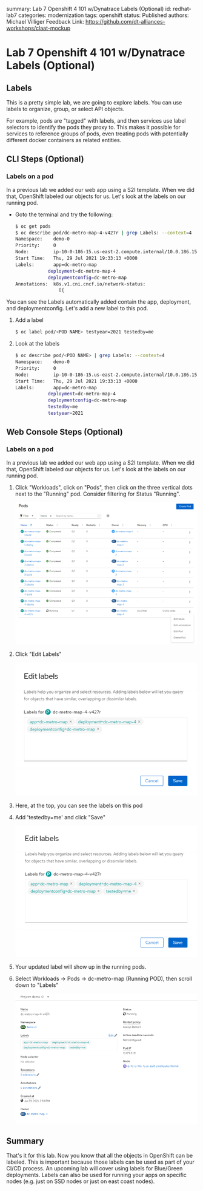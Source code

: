 summary: Lab 7 Openshift 4 101 w/Dynatrace Labels (Optional)
id: redhat-lab7
categories: modernization
tags: openshift
status: Published
authors: Michael Villiger
Feedback Link: https://github.com/dt-alliances-workshops/claat-mockup

# Lab 7 Openshift 4 101 w/Dynatrace Labels (Optional)

## Labels
This is a pretty simple lab, we are going to explore labels.  You can use labels to organize, group, or select API objects. 

For example, pods are "tagged" with labels, and then services use label selectors to identify the pods they proxy to. This makes it possible for services to reference groups of pods, even treating pods with potentially different docker containers as related entities.

## CLI Steps (Optional)

### Labels on a pod
In a previous lab we added our web app using a S2I template.  When we did that, OpenShift labeled our objects for us.  Let's look at the labels on our running pod.

- Goto the terminal and try the following:

    ```bash
    $ oc get pods
    $ oc describe pod/dc-metro-map-4-v427r | grep Labels: --context=4
    Namespace:    demo-0
    Priority:     0
    Node:         ip-10-0-186-15.us-east-2.compute.internal/10.0.186.15
    Start Time:   Thu, 29 Jul 2021 19:33:13 +0000
    Labels:       app=dc-metro-map
                deployment=dc-metro-map-4
                deploymentconfig=dc-metro-map
    Annotations:  k8s.v1.cni.cncf.io/network-status:
                    [{
    ```

You can see the Labels automatically added contain the app, deployment, and deploymentconfig.  Let's add a new label to this pod.


1. Add a label

    ```bash
    $ oc label pod/<POD NAME> testyear=2021 testedby=me
    ```

1. Look at the labels

    ```bash
    $ oc describe pod/<POD NAME> | grep Labels: --context=4
    Namespace:    demo-0
    Priority:     0
    Node:         ip-10-0-186-15.us-east-2.compute.internal/10.0.186.15
    Start Time:   Thu, 29 Jul 2021 19:33:13 +0000
    Labels:       app=dc-metro-map
                deployment=dc-metro-map-4
                deploymentconfig=dc-metro-map
                testedby=me
                testyear=2021
    ```

## Web Console Steps (Optional)

### Labels on a pod
In a previous lab we added our web app using a S2I template.  When we did that, OpenShift labeled our objects for us.  Let's look at the labels on our running pod.

1. Click "Workloads", click on "Pods", then click on the three vertical dots next to the "Running" pod.  Consider filtering for Status "Running".

    ![image](img/ocp-lab-labels-pods.png)
1. Click "Edit Labels"

    ![image](img/ocp-lab-labels-poddetails.png)
1. Here, at the top, you can see the labels on this pod

1. Add 'testedby=me' and click "Save"

    ![image](img/ocp-lab-labels-podedit.png)
1. Your updated label will show up in the running pods.

1. Select Workloads -> Pods -> dc-metro-map (Running POD), then scroll down to "Labels"

    ![image](img/ocp-lab-labels-podedit3.png)

## Summary

That's it for this lab. Now you know that all the objects in OpenShift can be labeled.  This is important because those labels can be used as part of your CI/CD process.  An upcoming lab will cover using labels for Blue/Green deployments. Labels can also be used for running your apps on specific nodes (e.g. just on SSD nodes or just on east coast nodes).  


